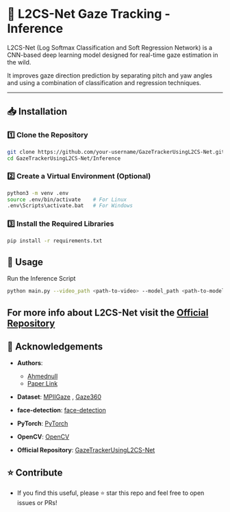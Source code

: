 # 🎯 L2CS-Net Gaze Tracking - Inference

 L2CS-Net (Log Softmax Classification and Soft Regression Network) is a CNN-based deep learning model designed for real-time gaze estimation in the wild. 

 It improves gaze direction prediction by separating pitch and yaw angles and using a combination of classification and regression techniques.

---

## 📥 Installation

### **1️⃣ Clone the Repository**
```bash
git clone https://github.com/your-username/GazeTrackerUsingL2CS-Net.git
cd GazeTrackerUsingL2CS-Net/Inference
```


### **2️⃣ Create a Virtual Environment (Optional)**
```bash
python3 -m venv .env
source .env/bin/activate    # For Linux
.env\Scripts\activate.bat   # For Windows
```

### **3️⃣ Install the Required Libraries**
```bash
pip install -r requirements.txt
```

## 🎯 Usage

Run the Inference Script
```bash
python main.py --video_path <path-to-video> --model_path <path-to-model> 
```

## For more info about L2CS-Net visit the [Official Repository](https://github.com/Ahmednull/L2CS-Net)


## 🙌 Acknowledgements

- **Authors**:
  - [Ahmednull](https://github.com/Ahmednull)
  - [Paper Link](https://arxiv.org/pdf/2203.03339)

- **Dataset**: [MPIIGaze](https://paperswithcode.com/dataset/mpiigaze) , [Gaze360](https://gaze360.csail.mit.edu/)

- **face-detection**: [face-detection](https://github.com/elliottzheng/face-detection)

- **PyTorch**: [PyTorch](https://pytorch.org/)

- **OpenCV**: [OpenCV](https://opencv.org/)

- **Official Repository**: [GazeTrackerUsingL2CS-Net](https://github.com/Ahmednull/L2CS-Net/tree/main)


## ⭐ Contribute

- If you find this useful, please ⭐ star this repo and feel free to open issues or PRs!
